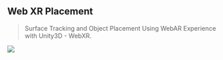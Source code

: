 ## Web XR Placement
> Surface Tracking and Object Placement Using WebAR Experience with Unity3D - WebXR.

![](img/gameOn.gif)
